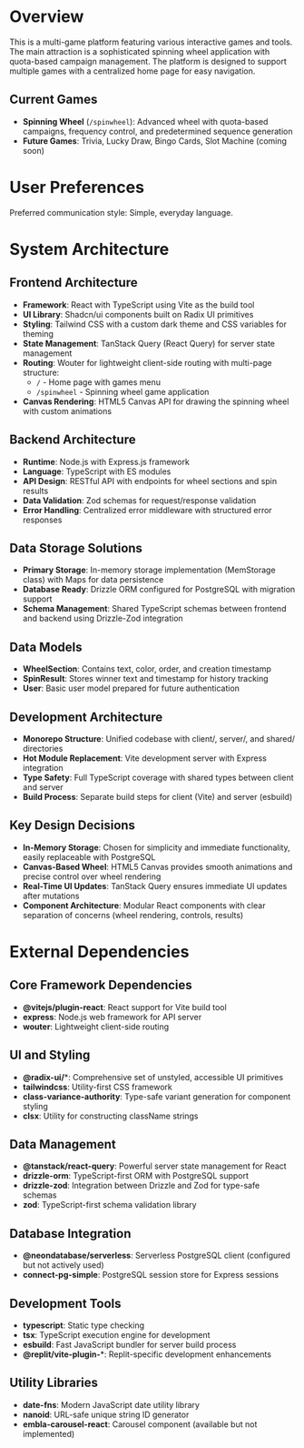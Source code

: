 # Overview

This is a multi-game platform featuring various interactive games and tools. The main attraction is a sophisticated spinning wheel application with quota-based campaign management. The platform is designed to support multiple games with a centralized home page for easy navigation.

## Current Games
- **Spinning Wheel** (`/spinwheel`): Advanced wheel with quota-based campaigns, frequency control, and predetermined sequence generation
- **Future Games**: Trivia, Lucky Draw, Bingo Cards, Slot Machine (coming soon)

# User Preferences

Preferred communication style: Simple, everyday language.

# System Architecture

## Frontend Architecture
- **Framework**: React with TypeScript using Vite as the build tool
- **UI Library**: Shadcn/ui components built on Radix UI primitives
- **Styling**: Tailwind CSS with a custom dark theme and CSS variables for theming
- **State Management**: TanStack Query (React Query) for server state management
- **Routing**: Wouter for lightweight client-side routing with multi-page structure:
  - `/` - Home page with games menu
  - `/spinwheel` - Spinning wheel game application
- **Canvas Rendering**: HTML5 Canvas API for drawing the spinning wheel with custom animations

## Backend Architecture
- **Runtime**: Node.js with Express.js framework
- **Language**: TypeScript with ES modules
- **API Design**: RESTful API with endpoints for wheel sections and spin results
- **Data Validation**: Zod schemas for request/response validation
- **Error Handling**: Centralized error middleware with structured error responses

## Data Storage Solutions
- **Primary Storage**: In-memory storage implementation (MemStorage class) with Maps for data persistence
- **Database Ready**: Drizzle ORM configured for PostgreSQL with migration support
- **Schema Management**: Shared TypeScript schemas between frontend and backend using Drizzle-Zod integration

## Data Models
- **WheelSection**: Contains text, color, order, and creation timestamp
- **SpinResult**: Stores winner text and timestamp for history tracking
- **User**: Basic user model prepared for future authentication

## Development Architecture
- **Monorepo Structure**: Unified codebase with client/, server/, and shared/ directories
- **Hot Module Replacement**: Vite development server with Express integration
- **Type Safety**: Full TypeScript coverage with shared types between client and server
- **Build Process**: Separate build steps for client (Vite) and server (esbuild)

## Key Design Decisions
- **In-Memory Storage**: Chosen for simplicity and immediate functionality, easily replaceable with PostgreSQL
- **Canvas-Based Wheel**: HTML5 Canvas provides smooth animations and precise control over wheel rendering
- **Real-Time UI Updates**: TanStack Query ensures immediate UI updates after mutations
- **Component Architecture**: Modular React components with clear separation of concerns (wheel rendering, controls, results)

# External Dependencies

## Core Framework Dependencies
- **@vitejs/plugin-react**: React support for Vite build tool
- **express**: Node.js web framework for API server
- **wouter**: Lightweight client-side routing

## UI and Styling
- **@radix-ui/***: Comprehensive set of unstyled, accessible UI primitives
- **tailwindcss**: Utility-first CSS framework
- **class-variance-authority**: Type-safe variant generation for component styling
- **clsx**: Utility for constructing className strings

## Data Management
- **@tanstack/react-query**: Powerful server state management for React
- **drizzle-orm**: TypeScript-first ORM with PostgreSQL support
- **drizzle-zod**: Integration between Drizzle and Zod for type-safe schemas
- **zod**: TypeScript-first schema validation library

## Database Integration
- **@neondatabase/serverless**: Serverless PostgreSQL client (configured but not actively used)
- **connect-pg-simple**: PostgreSQL session store for Express sessions

## Development Tools
- **typescript**: Static type checking
- **tsx**: TypeScript execution engine for development
- **esbuild**: Fast JavaScript bundler for server build process
- **@replit/vite-plugin-***: Replit-specific development enhancements

## Utility Libraries
- **date-fns**: Modern JavaScript date utility library
- **nanoid**: URL-safe unique string ID generator
- **embla-carousel-react**: Carousel component (available but not implemented)